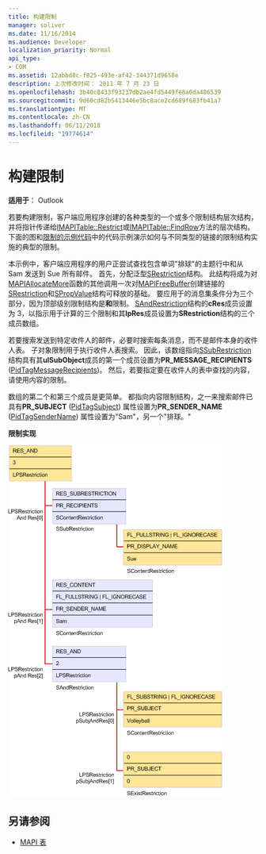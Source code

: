 ```yaml
---
title: 构建限制
manager: soliver
ms.date: 11/16/2014
ms.audience: Developer
localization_priority: Normal
api_type:
- COM
ms.assetid: 12abbd8c-f825-493e-af42-344371d9658e
description: 上次修改时间： 2011 年 7 月 23 日
ms.openlocfilehash: 3b40c8433f93237db2ae4fd5449fe8a0da486539
ms.sourcegitcommit: 9d60cd82b5413446e5bc8ace2cd689f683fb41a7
ms.translationtype: MT
ms.contentlocale: zh-CN
ms.lasthandoff: 06/11/2018
ms.locfileid: "19774614"
---
```

# <a name="building-a-restriction"></a>构建限制

**适用于**： Outlook 
  
若要构建限制，客户端应用程序创建的各种类型的一个或多个限制结构层次结构，并将指针传递给[IMAPITable::Restrict](imapitable-restrict.md)或[IMAPITable::FindRow](imapitable-findrow.md)方法的层次结构。 下面的图和[限制的示例代码](sample-restriction-code.md)中的代码示例演示如何与不同类型的链接的限制结构实施的典型的限制。 

本示例中，客户端应用程序的用户正尝试查找包含单词"排球"的主题行中和从 Sam 发送到 Sue 所有邮件。 首先，分配泛型[SRestriction](srestriction.md)结构。 此结构将成为对[MAPIAllocateMore](mapiallocatemore.md)函数的其他调用一次对[MAPIFreeBuffer](mapifreebuffer.md)创建链接的[SRestriction](srestriction.md)和[SPropValue](spropvalue.md)结构可释放的基础。 要应用于的消息集条件分为三个部分，因为顶部级别限制结构是**和**限制。 [SAndRestriction](sandrestriction.md)结构的**cRes**成员设置为 3，以指示用于计算的三个限制和其**lpRes**成员设置为**SRestriction**结构的三个成员数组。 
  
若要搜索发送到特定收件人的邮件，必要时搜索每条消息，而不是邮件本身的收件人表。 子对象限制用于执行收件人表搜索。 因此，该数组指向[SSubRestriction](ssubrestriction.md)结构具有其**ulSubObject**成员的第一个成员设置为**PR_MESSAGE_RECIPIENTS** ([PidTagMessageRecipients](pidtagmessagerecipients-canonical-property.md))。 然后，若要指定要在收件人的表中查找的内容，请使用内容的限制。 
  
数组的第二个和第三个成员是更简单。 都指向内容限制结构，之一来搜索邮件已具有**PR_SUBJECT** ([PidTagSubject](pidtagsubject-canonical-property.md)) 属性设置为**PR_SENDER_NAME** ([PidTagSenderName](pidtagsendername-canonical-property.md)) 属性设置为"Sam"，另一个"排球。"
  
**限制实现**
  
![限制实现](media/amapi_61.gif "限制实现")
  
## <a name="see-also"></a>另请参阅

- [MAPI 表](mapi-tables.md)

